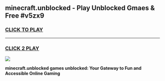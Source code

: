 
## minecraft.unblocked - Play Unblocked Gmaes & Free #v5zx9
<h3>
<a href="https://news.freeplayer.one?title=minecraft.unblocked&ref=03M">CLICK TO PLAY</a></h3>
<hr>

<h3>
<a href="https://news.freeplayer.one?title=minecraft.unblocked&ref=03M">CLICK 2 PLAY</a>
  
</h3>

<a href="https://news.freeplayer.one?title=minecraft.unblocked&ref=03M"><img src="https://clearcache.store/games.png"></a>


**minecraft.unblocked games unblocked: Your Gateway to Fun and Accessible Online Gaming**
